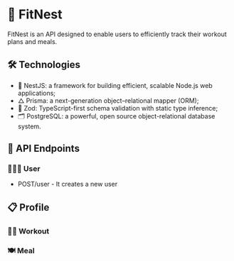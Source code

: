 # 🥦 FitNest

FitNest is an API designed to enable users to efficiently track their workout plans and meals.

## 🛠️ Technologies

* 🔴 NestJS: a framework for building efficient, scalable Node.js web applications;
* △ Prisma: a next-generation object–relational mapper (ORM);
* 💎 Zod: TypeScript-first schema validation with static type inference;
* 🗂️ PostgreSQL: a powerful, open source object-relational database system.

## 🔀 API Endpoints

### 👨🏻‍💻 User

* POST/user - It creates a new user

## 📋 Profile

### 🏋️‍♂️ Workout

### 🍽️ Meal

